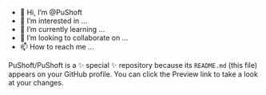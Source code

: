 - 👋 Hi, I’m @PuShoft
- 👀 I’m interested in ...
- 🌱 I’m currently learning ...
- 💞️ I’m looking to collaborate on ...
- 📫 How to reach me ...


PuShoft/PuShoft is a ✨ special ✨ repository because its `README.md` (this file) appears on your GitHub profile.
You can click the Preview link to take a look at your changes.

